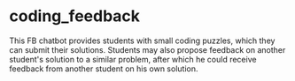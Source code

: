 # coding_feedback
This FB chatbot provides students with small coding puzzles, which they can submit their solutions. Students may also propose feedback on another student's solution to a similar problem, after which he could receive feedback from another student on his own solution.

